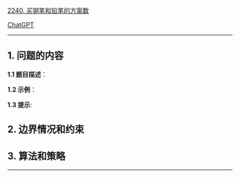 [2240. 买钢笔和铅笔的方案数](https://leetcode.cn/problems/number-of-ways-to-buy-pens-and-pencils)

[ChatGPT](https://chat.openai.com/g/g-GsMNEr76r-c-master)

---

## 1. 问题的内容
**1.1 题目描述**：

**1.2 示例**：

**1.3 提示**:

## 2. 边界情况和约束


## 3. 算法和策略

---
